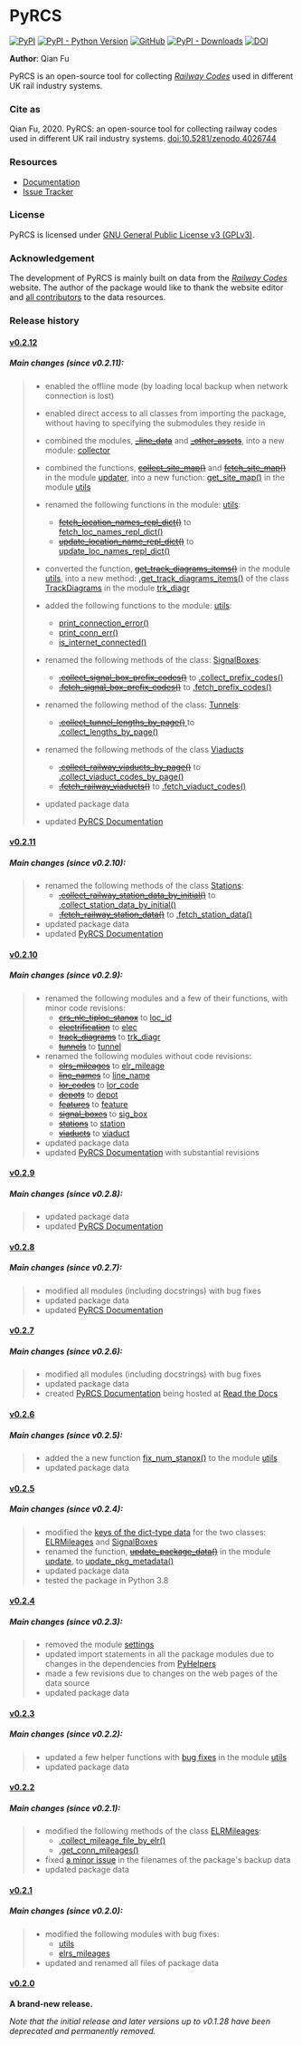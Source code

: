 # PyRCS

[![PyPI](https://img.shields.io/pypi/v/pyrcs?color=important&label=PyPI)](https://pypi.org/project/pyrcs/)
[![PyPI - Python Version](https://img.shields.io/pypi/pyversions/pyrcs?color=informational&label=Python)](https://www.python.org/downloads/)
[![GitHub](https://img.shields.io/pypi/l/pyrcs?color=green&label=License)](https://github.com/mikeqfu/pyrcs/blob/master/LICENSE)
[![PyPI - Downloads](https://img.shields.io/pypi/dm/pyrcs?color=yellow&label=Downloads)](https://pypistats.org/packages/pyrcs)
[![DOI](https://zenodo.org/badge/92501006.svg)](https://zenodo.org/badge/latestdoi/92501006)

**Author**: Qian Fu

PyRCS is an open-source tool for collecting [*Railway Codes*](http://www.railwaycodes.org.uk/index.shtml) used in different UK rail industry systems.

### Cite as

Qian Fu, 2020. PyRCS: an open-source tool for collecting railway codes used in different UK rail industry systems. [doi:10.5281/zenodo.4026744](https://doi.org/10.5281/zenodo.4026744)

### Resources

- [Documentation](https://pyrcs.readthedocs.io/en/latest/)
- [Issue Tracker](https://github.com/mikeqfu/pyrcs/issues)

### License

PyRCS is licensed under [GNU General Public License v3 (GPLv3)](https://github.com/mikeqfu/pyrcs/blob/master/LICENSE).

### Acknowledgement

The development of PyRCS is mainly built on data from the [*Railway Codes*](http://www.railwaycodes.org.uk/index.shtml) website. The author of the package would like to thank the website editor and [all contributors](http://www.railwaycodes.org.uk/misc/acknowledgements.shtm) to the data resources.

### Release history

#### [v0.2.12](https://github.com/mikeqfu/pyrcs/releases/tag/0.2.12)

##### *Main changes (since v0.2.11):*

>   - enabled the offline mode (by loading local backup when network connection is lost)
>   - enabled direct access to all classes from importing the package, without having to specifying the submodules they reside in
>   - combined the modules, [~~_line_data~~](https://github.com/mikeqfu/pyrcs/commit/ac477c9dc6d76a7400ffcf9d031ffd545d662fac#diff-51811be1398d2439ca84a8504b8531b0411773c357881c423df0922f44e6923b) and [~~_other_assets~~](https://github.com/mikeqfu/pyrcs/commit/ac477c9dc6d76a7400ffcf9d031ffd545d662fac#diff-b7304475ca50edd2572798e94bb2d0d5e2f627c6f5470d1ad24722efdb803609), into a new module: [collector](https://github.com/mikeqfu/pyrcs/blob/ac477c9dc6d76a7400ffcf9d031ffd545d662fac/pyrcs/collector.py)
>   - combined the functions, [~~collect_site_map()~~](https://github.com/mikeqfu/pyrcs/commit/5a9b983ea55c22edf04fe4be1711b6ded7a3eccc#diff-4fe83da7eb97d70cc844349191441cf8ecb65e67ee655989e774a44c2cd4eb6dL20) and [~~fetch_site_map()~~](https://github.com/mikeqfu/pyrcs/commit/5a9b983ea55c22edf04fe4be1711b6ded7a3eccc#diff-4fe83da7eb97d70cc844349191441cf8ecb65e67ee655989e774a44c2cd4eb6dL110) in the module [updater](https://github.com/mikeqfu/pyrcs/commit/5a9b983ea55c22edf04fe4be1711b6ded7a3eccc), into a new function: [get_site_map()](https://github.com/mikeqfu/pyrcs/commit/e923c3780a5f8dbe856f0d19a87fb09cd3ae7315#diff-b10b1cca28c0fc2ed0bdb1f92c3c9f58dcc4279b09ad28a2a4c513a35861c282R630) in the module [utils](https://github.com/mikeqfu/pyrcs/blob/e923c3780a5f8dbe856f0d19a87fb09cd3ae7315/pyrcs/utils.py)
>   - renamed the following functions in the module: [utils](https://github.com/mikeqfu/pyrcs/blob/e923c3780a5f8dbe856f0d19a87fb09cd3ae7315/pyrcs/utils.py):
>       - [~~fetch_location_names_repl_dict()~~](https://github.com/mikeqfu/pyrcs/commit/e923c3780a5f8dbe856f0d19a87fb09cd3ae7315#diff-b10b1cca28c0fc2ed0bdb1f92c3c9f58dcc4279b09ad28a2a4c513a35861c282L952) to [fetch_loc_names_repl_dict()](https://github.com/mikeqfu/pyrcs/commit/e923c3780a5f8dbe856f0d19a87fb09cd3ae7315#diff-b10b1cca28c0fc2ed0bdb1f92c3c9f58dcc4279b09ad28a2a4c513a35861c282R1014)
>       - [~~update_location_name_repl_dict()~~](https://github.com/mikeqfu/pyrcs/commit/e923c3780a5f8dbe856f0d19a87fb09cd3ae7315#diff-b10b1cca28c0fc2ed0bdb1f92c3c9f58dcc4279b09ad28a2a4c513a35861c282L1009) to [update_loc_names_repl_dict()](https://github.com/mikeqfu/pyrcs/commit/e923c3780a5f8dbe856f0d19a87fb09cd3ae7315#diff-b10b1cca28c0fc2ed0bdb1f92c3c9f58dcc4279b09ad28a2a4c513a35861c282R1071)
>   - converted the function, [~~get_track_diagrams_items()~~](https://github.com/mikeqfu/pyrcs/commit/0216bf07d00769f08a6a7e09c6a0a08a42c5fb56#diff-3bd1279c5db5b09065ddf6468e4acfb650e3402d8b0c410ce7beaacb667a8135R78) in the module [utils](https://github.com/mikeqfu/pyrcs/blob/0216bf07d00769f08a6a7e09c6a0a08a42c5fb56/pyrcs/utils.py), into a new method: [.get_track_diagrams_items()](https://github.com/mikeqfu/pyrcs/commit/0216bf07d00769f08a6a7e09c6a0a08a42c5fb56) of the class [TrackDiagrams](https://github.com/mikeqfu/pyrcs/blob/0216bf07d00769f08a6a7e09c6a0a08a42c5fb56/pyrcs/line_data/trk_diagr.py#L20) in the module [trk_diagr](https://github.com/mikeqfu/pyrcs/blob/0216bf07d00769f08a6a7e09c6a0a08a42c5fb56/pyrcs/line_data/trk_diagr.py)
>   - added the following functions to the module: [utils](https://github.com/mikeqfu/pyrcs/blob/03486c21048282d9033bda915924a70f1033645e/pyrcs/utils.py):
>     - [print_connection_error()](https://github.com/mikeqfu/pyrcs/commit/2886648b04174692ff0be58183ec56da27d1c120)
>     - [print_conn_err()](https://github.com/mikeqfu/pyrcs/commit/b42f0e36a5f231763fd8879c3e50f2e83ca000c4)
>     - [is_internet_connected()](https://github.com/mikeqfu/pyrcs/commit/03486c21048282d9033bda915924a70f1033645e)
>   - renamed the following methods of the class: [SignalBoxes](https://github.com/mikeqfu/pyrcs/blob/8996f89566f53b4d2e24d8f99b1e0b0444ee0b40/pyrcs/other_assets/sig_box.py):
>     - [~~.collect_signal_box_prefix_codes()~~](https://github.com/mikeqfu/pyrcs/commit/8996f89566f53b4d2e24d8f99b1e0b0444ee0b40#diff-325f75b3f2452c2629af384b19046b16d42d4500c6cba2ca5cf0db5fc0772f4bL99) to [.collect_prefix_codes()](https://github.com/mikeqfu/pyrcs/blob/8996f89566f53b4d2e24d8f99b1e0b0444ee0b40/pyrcs/other_assets/sig_box.py#L104)
>     - [~~.fetch_signal_box_prefix_codes()~~](https://github.com/mikeqfu/pyrcs/commit/8996f89566f53b4d2e24d8f99b1e0b0444ee0b40#diff-325f75b3f2452c2629af384b19046b16d42d4500c6cba2ca5cf0db5fc0772f4bL188)  to [.fetch_prefix_codes()](https://github.com/mikeqfu/pyrcs/blob/8996f89566f53b4d2e24d8f99b1e0b0444ee0b40/pyrcs/other_assets/sig_box.py#L200)
>   - renamed the following method of the class: [Tunnels](https://github.com/mikeqfu/pyrcs/blob/a2df5ad0f6d6a8758a9f0ac122487f09a1ec0a61/pyrcs/other_assets/tunnel.py):
>     - [~~.collect_tunnel_lengths_by_page()~~ ](https://github.com/mikeqfu/pyrcs/commit/a2df5ad0f6d6a8758a9f0ac122487f09a1ec0a61#diff-d4156e818eca514e7b6c1b2bfbf2ac0a4a1ee2392a31b56a2c5771e87fae14c1L167)to [.collect_lengths_by_page()](https://github.com/mikeqfu/pyrcs/commit/a2df5ad0f6d6a8758a9f0ac122487f09a1ec0a61#diff-d4156e818eca514e7b6c1b2bfbf2ac0a4a1ee2392a31b56a2c5771e87fae14c1R174)
>   - renamed the following methods of the class [Viaducts](https://github.com/mikeqfu/pyrcs/blob/aa5325bc12b84b0f18ef39548efc1f7d268d5347/pyrcs/other_assets/viaduct.py)
>     - [~~.collect_railway_viaducts_by_page()~~](https://github.com/mikeqfu/pyrcs/commit/aa5325bc12b84b0f18ef39548efc1f7d268d5347#diff-f4e1105c5b49529eafc015218cb58dc9b9483837fb76542988186546b44745efL82) to [.collect_viaduct_codes_by_page()](https://github.com/mikeqfu/pyrcs/commit/aa5325bc12b84b0f18ef39548efc1f7d268d5347#diff-f4e1105c5b49529eafc015218cb58dc9b9483837fb76542988186546b44745efR96)
>     - [~~.fetch_railway_viaducts()~~](https://github.com/mikeqfu/pyrcs/commit/aa5325bc12b84b0f18ef39548efc1f7d268d5347#diff-f4e1105c5b49529eafc015218cb58dc9b9483837fb76542988186546b44745efL151) to [.fetch_viaduct_codes()](https://github.com/mikeqfu/pyrcs/commit/aa5325bc12b84b0f18ef39548efc1f7d268d5347#diff-f4e1105c5b49529eafc015218cb58dc9b9483837fb76542988186546b44745efR174)
>
>
>    - updated package data
>    - updated [PyRCS Documentation](https://pyrcs.readthedocs.io/en/latest/)
>

#### [v0.2.11](https://github.com/mikeqfu/pyrcs/releases/tag/0.2.11)

##### *Main changes (since v0.2.10):*

>    - renamed the following methods of the class [Stations](https://github.com/mikeqfu/pyrcs/blob/6dd583dfbb0fc5d88c4f39d337dd4a438034a46c/pyrcs/other_assets/station.py):
>         - [~~.collect_railway_station_data_by_initial()~~](https://github.com/mikeqfu/pyrcs/commit/6dd583dfbb0fc5d88c4f39d337dd4a438034a46c#diff-86956d6a0963926f04ed9d7c6bf99fb9763a0c7cabb22c88c3fa8f68e5a31e19L127) to [.collect_station_data_by_initial()](https://github.com/mikeqfu/pyrcs/blob/6dd583dfbb0fc5d88c4f39d337dd4a438034a46c/pyrcs/other_assets/station.py#L127)
>         - [~~.fetch_railway_station_data()~~](https://github.com/mikeqfu/pyrcs/commit/6dd583dfbb0fc5d88c4f39d337dd4a438034a46c#diff-86956d6a0963926f04ed9d7c6bf99fb9763a0c7cabb22c88c3fa8f68e5a31e19L246) to [.fetch_station_data()](https://github.com/mikeqfu/pyrcs/blob/6dd583dfbb0fc5d88c4f39d337dd4a438034a46c/pyrcs/other_assets/station.py#L245)
>    - updated package data
>    - updated [PyRCS Documentation](https://pyrcs.readthedocs.io/en/latest/)
>

#### [v0.2.10](https://github.com/mikeqfu/pyrcs/releases/tag/0.2.10)

##### *Main changes (since v0.2.9):*

>    - renamed the following modules and a few of their functions, with minor code revisions:
>         - [~~crs_nlc_tiploc_stanox~~](https://github.com/mikeqfu/pyrcs/commit/095b9d946e3c1f4a72b33ee1926f41654914f27c) to [loc_id](https://github.com/mikeqfu/pyrcs/blob/095b9d946e3c1f4a72b33ee1926f41654914f27c/pyrcs/line_data/loc_id.py)
>         - [~~electrification~~](https://github.com/mikeqfu/pyrcs/commit/e3b8bf752403b2d962528723b40977d0172e7182) to [elec](https://github.com/mikeqfu/pyrcs/blob/e3b8bf752403b2d962528723b40977d0172e7182/pyrcs/line_data/elec.py)
>         - [~~track_diagrams~~](https://github.com/mikeqfu/pyrcs/commit/5712990892792d404cb9c883f313abcb0848479b) to [trk_diagr](https://github.com/mikeqfu/pyrcs/blob/5712990892792d404cb9c883f313abcb0848479b/pyrcs/line_data/trk_diagr.py)
>         - [~~tunnels~~](https://github.com/mikeqfu/pyrcs/commit/31854d6d2e98690c5d92ee074cdb8a03e293e987) to [tunnel](https://github.com/mikeqfu/pyrcs/blob/31854d6d2e98690c5d92ee074cdb8a03e293e987/pyrcs/other_assets/tunnel.py)
>    - renamed the following modules without code revisions:
>       - [~~elrs_mileages~~](https://github.com/mikeqfu/pyrcs/commit/22b05dab9a51ffa69849be04ff26a5d8d444f9ca) to [elr_mileage](https://github.com/mikeqfu/pyrcs/blob/22b05dab9a51ffa69849be04ff26a5d8d444f9ca/pyrcs/line_data/elr_mileage.py)
>       - [~~line_names~~](https://github.com/mikeqfu/pyrcs/commit/0c7130c122cb9f55ce721711cf02935cb0f86e60) to [line_name](https://github.com/mikeqfu/pyrcs/blob/0c7130c122cb9f55ce721711cf02935cb0f86e60/pyrcs/line_data/line_name.py)
>       - [~~lor_codes~~](https://github.com/mikeqfu/pyrcs/commit/12e4cd04e598f9d74a0b4eb7f616b9f9e24e4b5e) to [lor_code](https://github.com/mikeqfu/pyrcs/blob/12e4cd04e598f9d74a0b4eb7f616b9f9e24e4b5e/pyrcs/line_data/lor_code.py)
>       - [~~depots~~](https://github.com/mikeqfu/pyrcs/commit/750e50c52124b2a28c121b88957bdae84eafecf6) to [depot](https://github.com/mikeqfu/pyrcs/blob/750e50c52124b2a28c121b88957bdae84eafecf6/pyrcs/other_assets/depot.py)
>       - [~~features~~](https://github.com/mikeqfu/pyrcs/commit/1d9645f9c9b754cf507f0c6b60ea96a26a3d105c) to [feature](https://github.com/mikeqfu/pyrcs/blob/1d9645f9c9b754cf507f0c6b60ea96a26a3d105c/pyrcs/other_assets/feature.py)
>       - [~~signal_boxes~~](https://github.com/mikeqfu/pyrcs/commit/8cd5a1eba435d8a961b2065a1e61a12c04d91248) to [sig_box](https://github.com/mikeqfu/pyrcs/blob/8cd5a1eba435d8a961b2065a1e61a12c04d91248/pyrcs/other_assets/sig_box.py)
>       - [~~stations~~](https://github.com/mikeqfu/pyrcs/commit/e0814219e719b82325dd5ff6c308f4a45cc43818) to [station](https://github.com/mikeqfu/pyrcs/blob/e0814219e719b82325dd5ff6c308f4a45cc43818/pyrcs/other_assets/station.py)
>       - [~~viaducts~~](https://github.com/mikeqfu/pyrcs/commit/b3d89ed5948319fc547737e752debb460b85991c) to [viaduct](https://github.com/mikeqfu/pyrcs/blob/b3d89ed5948319fc547737e752debb460b85991c/pyrcs/other_assets/viaduct.py)
>    - updated package data
>    - updated [PyRCS Documentation](https://pyrcs.readthedocs.io/en/latest/) with substantial revisions
>


#### [v0.2.9](https://github.com/mikeqfu/pyrcs/releases/tag/0.2.9)

##### *Main changes (since v0.2.8):*

>    - updated package data
>    - updated [PyRCS Documentation](https://pyrcs.readthedocs.io/en/latest/)
>


#### [v0.2.8](https://github.com/mikeqfu/pyrcs/releases/tag/0.2.8)

##### *Main changes (since v0.2.7):*

> - modified all modules (including docstrings) with bug fixes
> - updated package data
> - updated [PyRCS Documentation](https://pyrcs.readthedocs.io/en/latest/)
>


#### [v0.2.7](https://github.com/mikeqfu/pyrcs/releases/tag/0.2.7)

##### *Main changes (since v0.2.6):*

>   - modified all modules (including docstrings) with bug fixes 
>   - updated package data
>   - created [PyRCS Documentation](https://pyrcs.readthedocs.io/en/latest/) being hosted at [Read the Docs](https://readthedocs.org/)
>

#### [v0.2.6](https://github.com/mikeqfu/pyrcs/releases/tag/0.2.6)

##### *Main changes (since v0.2.5):*

>   - added the a new function [fix_num_stanox()](https://github.com/mikeqfu/pyrcs/commit/fd5df3a101aa565bab2b5c1d9ca840dd1b812291) to the module [utils](https://github.com/mikeqfu/pyrcs/blob/fd5df3a101aa565bab2b5c1d9ca840dd1b812291/pyrcs/utils.py)
>   - updated package data
>


#### [v0.2.5](https://github.com/mikeqfu/pyrcs/releases/tag/0.2.5)

##### *Main changes (since v0.2.4):*

>   - modified the [keys of the dict-type data](https://github.com/mikeqfu/pyrcs/commit/48e2b908984f940c3abe3aba5899de5fe8c285cc) for the two classes: [ELRMileages](https://github.com/mikeqfu/pyrcs/blob/48e2b908984f940c3abe3aba5899de5fe8c285cc/pyrcs/line_data_cls/elrs_mileages.py#L244) and [SignalBoxes](https://github.com/mikeqfu/pyrcs/blob/48e2b908984f940c3abe3aba5899de5fe8c285cc/pyrcs/other_assets_cls/signal_boxes.py#L18)
>   - renamed the function, [~~update_package_data()~~](https://github.com/mikeqfu/pyrcs/commit/e46e17002cd048db63dc5c7c0e074b4162377705) in the module [update](https://github.com/mikeqfu/pyrcs/blob/e46e17002cd048db63dc5c7c0e074b4162377705/pyrcs/update.py), to [update_pkg_metadata()](https://github.com/mikeqfu/pyrcs/blob/e46e17002cd048db63dc5c7c0e074b4162377705/pyrcs/update.py#L11)
>   - updated package data
>   - tested the package in Python 3.8
>


#### [v0.2.4](https://github.com/mikeqfu/pyrcs/releases/tag/0.2.4)

##### *Main changes (since v0.2.3):*

>   - removed the module [settings](https://github.com/mikeqfu/pyrcs/commit/8e6340bfe078f0cd558f059f89ef1d5029ef62b4)
>   - updated import statements in all the package modules due to changes in the dependencies from [PyHelpers](https://github.com/mikeqfu/pyhelpers)
>   - made a few revisions due to changes on the web pages of the data source
>   - updated package data
>

#### [v0.2.3](https://github.com/mikeqfu/pyrcs/releases/tag/0.2.3)

##### *Main changes (since v0.2.2):*

>   - updated a few helper functions with [bug fixes](https://github.com/mikeqfu/pyrcs/commit/7872dc917065623f3cb5f7939a065900c6070af4) in the module [utils](https://github.com/mikeqfu/pyrcs/blob/7872dc917065623f3cb5f7939a065900c6070af4/pyrcs/utils.py)
>   - updated package data
>


#### [v0.2.2](https://github.com/mikeqfu/pyrcs/releases/tag/0.2.2)

##### *Main changes (since v0.2.1):*

>   - modified the following methods of the class [ELRMileages](https://github.com/mikeqfu/pyrcs/blob/bc45055b6d07f83bddadd29c590226d7ddb9a7d3/pyrcs/line_data_cls/elrs_mileages.py#L244):
>     - [.collect_mileage_file_by_elr()](https://github.com/mikeqfu/pyrcs/commit/3a4b210c8373de14de7740c9ca874db100687200)
>     - [.get_conn_mileages()](https://github.com/mikeqfu/pyrcs/commit/bc45055b6d07f83bddadd29c590226d7ddb9a7d3)
>   - fixed [a minor issue](https://github.com/mikeqfu/pyrcs/commit/fe6373d2f7ff73cad893a865879e74b2c54d9e86) in the filenames of the package's backup data
>   - updated package data
>

#### [v0.2.1](https://github.com/mikeqfu/pyrcs/releases/tag/0.2.1)

##### *Main changes (since v0.2.0):*

>   - modified the following modules with bug fixes:
>     - [utils](https://github.com/mikeqfu/pyrcs/blob/80fed8c2fb3096457a20e543af5f15cb55f40407/pyrcs/utils.py)
>     - [elrs_mileages](https://github.com/mikeqfu/pyrcs/blob/0dd70c69bea3a8190455cbf36eab659b02d86315/pyrcs/line_data_cls/elrs_mileages.py)
>   - updated and renamed all files of package data
>

#### [v0.2.0](https://github.com/mikeqfu/pyrcs/releases/tag/0.2.0)

**A brand-new release.**

*Note that the initial release and later versions up to v0.1.28 have been deprecated and permanently removed.*